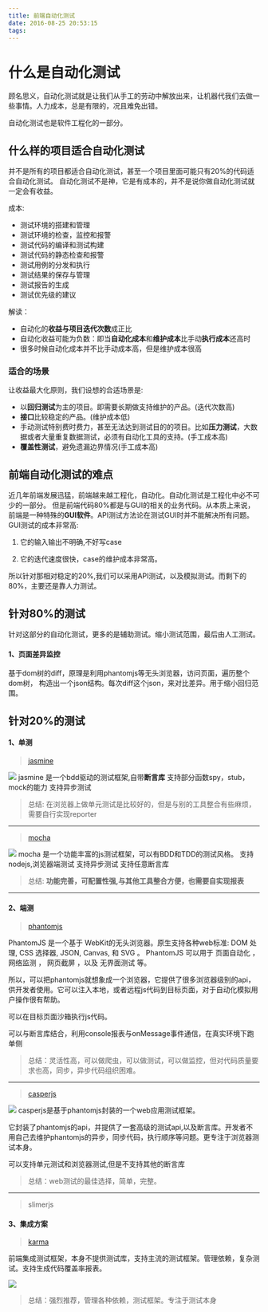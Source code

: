 ```yaml
---
title: 前端自动化测试
date: 2016-08-25 20:53:15
tags:
---
```


# 什么是自动化测试

顾名思义，自动化测试就是让我们从手工的劳动中解放出来，让机器代我们去做一些事情。人力成本，总是有限的，况且难免出错。

自动化测试也是软件工程化的一部分。

## 什么样的项目适合自动化测试

并不是所有的项目都适合自动化测试，甚至一个项目里面可能只有20%的代码适合自动化测试。
自动化测试不是神，它是有成本的，并不是说你做自动化测试就一定会有收益。

成本:

* 测试环境的搭建和管理
* 测试环境的检查，监控和报警
* 测试代码的编译和测试构建
* 测试代码的静态检查和报警
* 测试用例的分发和执行
* 测试结果的保存与管理
* 测试报告的生成
* 测试优先级的建议


解读：

- 自动化的**收益与项目迭代次数**成正比
- 自动化收益可能为负数：即当**自动化成本**和**维护成本**比手动**执行成本**还高时
- 很多时候自动化成本并不比手动成本高，但是维护成本很高

### 适合的场景

让收益最大化原则，我们设想的合适场景是:

* 以**回归测试**为主的项目。即需要长期做支持维护的产品。(迭代次数高)
* **接口**比较稳定的产品。(维护成本低)
* 手动测试特别费时费力，甚至无法达到测试目的的项目。比如**压力测试**，大数据或者大量重复数据测试，必须有自动化工具的支持。(手工成本高)
* **覆盖性测试**，避免遗漏边界情况(手工成本高)

## 前端自动化测试的难点
近几年前端发展迅猛，前端越来越工程化，自动化。自动化测试是工程化中必不可少的一部分。
但是前端代码80%都是与GUI的相关的业务代码。从本质上来说，前端是一种特殊的**GUI软件**。API测试方法论在测试GUI时并不能解决所有问题。GUI测试的成本非常高:

1. 它的输入输出不明确,不好写case

2. 它的迭代速度很快，case的维护成本非常高。

所以针对那相对稳定的20%,我们可以采用API测试，以及模拟测试。而剩下的80%，主要还是靠人力测试。

## 针对80%的测试

针对这部分的自动化测试，更多的是辅助测试。缩小测试范围，最后由人工测试。

#### 1、页面差异监控

基于dom树的diff，原理是利用phantomjs等无头浏览器，访问页面，遍历整个dom树，	构造出一个json结构。每次diff这个json，来对比差异。用于缩小回归范围。

## 针对20%的测试

#### 1、单测

> [jasmine](http://jasmine.github.io/edge/introduction.html)

![](http://o99eh3ii0.bkt.clouddn.com//16-8-28/59843772.jpg)
jasmine 是一个bdd驱动的测试框架,自带**断言库**
支持部分函数spy，stub，mock的能力
支持异步测试

> 总结: 在浏览器上做单元测试是比较好的，但是与别的工具整合有些麻烦，需要自行实现reporter

___

> [mocha](http://mochajs.org/)

![](http://o99eh3ii0.bkt.clouddn.com//16-8-28/96121519.jpg)
mocha 是一个功能丰富的js测试框架，可以有BDD和TDD的测试风格。
支持nodejs,浏览器端测试
支持异步测试
支持任意断言库

> 总结: **功能完善，可配置性强,与其他工具整合方便，也需要自实现报表**

___

#### 2、端测

> [phantomjs](https://www.npmjs.com/package/karma)

PhantomJS 是一个基于 WebKit的无头浏览器。原生支持各种web标准:  DOM 处理, CSS 选择器, JSON, Canvas, 和 SVG 。 PhantomJS 可以用于 页面自动化 ， 网络监测 ， 网页截屏 ，以及 无界面测试 等。

所以，可以把phantomjs就想象成一个浏览器，它提供了很多浏览器级别的api，供开发者使用。它可以注入本地，或者远程js代码到目标页面，对于自动化模拟用户操作很有帮助。

可以在目标页面沙箱执行js代码。

可以与断言库结合，利用console报表与onMessage事件通信，在真实环境下跑单侧

> 总结：灵活性高，可以做爬虫，可以做测试，可以做监控，但对代码质量要求也高，同步，异步代码组织困难。

____

> [casperjs](http://docs.casperjs.org/en/latest/installation.html)

![](http://o99eh3ii0.bkt.clouddn.com//16-9-9/35599761.jpg)
casperjs是基于phantomjs封装的一个web应用测试框架。

它封装了phantomjs的api，并提供了一套高级的测试api,以及断言库。开发者不用自己去维护phantomjs的异步，同步代码，执行顺序等问题。更专注于浏览器测试本身。

可以支持单元测试和浏览器测试,但是不支持其他的断言库

> 总结：web测试的最佳选择，简单，完整。

____

> slimerjs


#### 3、集成方案

> [karma](https://www.npmjs.com/package/karma)

前端集成测试框架，本身不提供测试库，支持主流的测试框架。管理依赖，复杂测试。支持生成代码覆盖率报表。

![](http://o99eh3ii0.bkt.clouddn.com/%E5%B1%8F%E5%B9%95%E5%BF%AB%E7%85%A7%202016-08-31%20%E4%B8%8B%E5%8D%884.43.54.png)

> 总结：强烈推荐，管理各种依赖，测试框架。专注于测试本身




